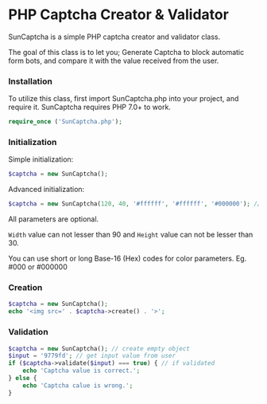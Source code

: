 # PHP Captcha Creator & Validator

SunCaptcha is a simple PHP captcha creator and validator class.

The goal of this class is to let you; Generate Captcha to block automatic form bots, and compare it with the value received from the user.

### Installation

To utilize this class, first import SunCaptcha.php into your project, and require it.
SunCaptcha requires PHP 7.0+ to work.

```php
require_once ('SunCaptcha.php');
```

### Initialization

Simple initialization:

```php
$captcha = new SunCaptcha();
```

Advanced initialization:

```php
$captcha = new SunCaptcha(120, 40, '#ffffff', '#ffffff', '#000000'); // params: width, height, text color, line color, background color
```

All parameters are optional.

`Width` value can not lesser than 90 and `Height` value can not be lesser than 30.

You can use short or long Base-16 (Hex) codes for color parameters. Eg. #000 or #000000

### Creation

```php
$captcha = new SunCaptcha();
echo '<img src=' . $captcha->create() . '>';
```

### Validation

```php
$captcha = new SunCaptcha(); // create empty object
$input = '9779fd'; // get input value from user
if ($captcha->validate($input) === true) { // if validated
    echo 'Captcha value is correct.';
} else {
    echo 'Captcha calue is wrong.';
}
```
